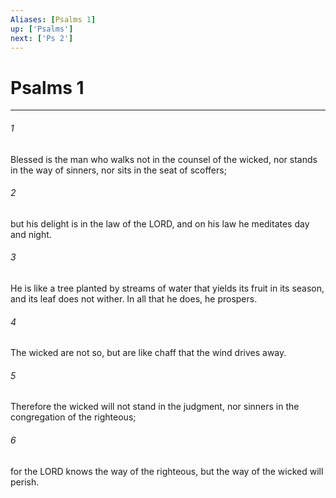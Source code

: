 ```yaml
---
Aliases: [Psalms 1]
up: ['Psalms']
next: ['Ps 2']
---
```

# Psalms 1

***

 

###### 1 
Blessed is the man 
 who walks not in the counsel of the wicked, 
 nor stands in the way of sinners, 
 nor sits in the seat of scoffers; 
 
 

###### 2 
but his delight is in the law of the LORD, 
 and on his law he meditates day and night.
 
 

###### 3 
He is like a tree 
 planted by streams of water 
 that yields its fruit in its season, 
 and its leaf does not wither. 
 In all that he does, he prospers. 
 
 

###### 4 
The wicked are not so, 
 but are like chaff that the wind drives away.
 
 

###### 5 
Therefore the wicked will not stand in the judgment, 
 nor sinners in the congregation of the righteous; 
 
 

###### 6 
for the LORD knows the way of the righteous, 
 but the way of the wicked will perish.
 
